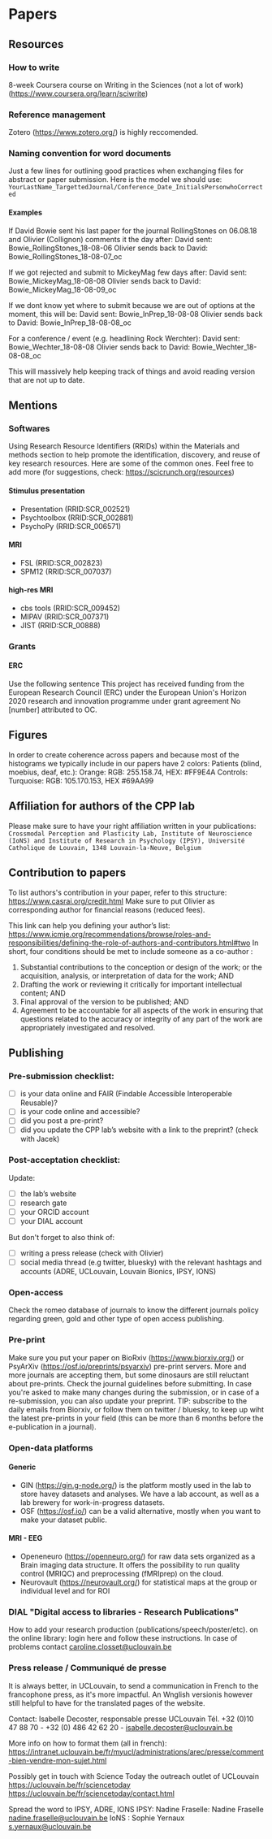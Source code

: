 # Papers

## Resources 

### How to write
8-week Coursera course on Writing in the Sciences (not a lot of work) (https://www.coursera.org/learn/sciwrite)

### Reference management
Zotero (https://www.zotero.org/) is highly reccomended. 

### Naming convention for word documents
Just a few lines for outlining good practices when exchanging files for abstract or paper submission.
Here is the model we should use: `YourLastName_TargettedJournal/Conference_Date_InitialsPersonwhoCorrected`

#### Examples
If David Bowie sent his last paper for the journal RollingStones on 06.08.18 and Olivier (Collignon) comments it the day after:
David sent: Bowie_RollingStones_18-08-06
Olivier sends back to David: Bowie_RollingStones_18-08-07_oc

If we got rejected and submit to MickeyMag few days after:
David sent: Bowie_MickeyMag_18-08-08
Olivier sends back to David: Bowie_MickeyMag_18-08-09_oc

If we dont know yet where to submit because we are out of options at the moment, this will be:
David sent: Bowie_InPrep_18-08-08
Olivier sends back to David: Bowie_InPrep_18-08-08_oc

For a conference / event (e.g. headlining Rock Werchter):
David sent: Bowie_Wechter_18-08-08
Olivier sends back to David: Bowie_Wechter_18-08-08_oc

This will massively help keeping track of things and avoid reading version that are not up to date.


## Mentions

### Softwares
Using Research Resource Identifiers (RRIDs) within the Materials and methods section to help promote the identification, discovery, and reuse of key research resources.
Here are some of the common ones. Feel free to add more (for suggestions, check: https://scicrunch.org/resources)

#### Stimulus presentation
- Presentation (RRID:SCR_002521)
- Psychtoolbox (RRID:SCR_002881)
- PsychoPy (RRID:SCR_006571)

#### MRI
- FSL (RRID:SCR_002823)
- SPM12 (RRID:SCR_007037)

#### high-res MRI
- cbs tools (RRID:SCR_009452)
- MIPAV (RRID:SCR_007371)
- JIST (RRID:SCR_00888)


### Grants

#### ERC 
Use the following sentence
This project has received funding from the European Research Council (ERC) under the European Union's Horizon 2020 research and innovation programme under grant agreement No [number] attributed to OC.


## Figures
In order to create coherence across papers and because most of the histograms we typically include in our papers have 2 colors:
Patients (blind, moebius, deaf, etc.): Orange: RGB: 255.158.74, ​​HEX: #FF9E4A
Controls: Turquoise: RGB: 105.170.153, HEX #69AA99

## Affiliation for authors of the CPP lab
Please make sure to have your right affiliation written in your publications:
`Crossmodal Perception and Plasticity Lab, Institute of Neuroscience (IoNS) and Institute of Research in Psychology (IPSY), Université Catholique de Louvain, 1348 Louvain-la-Neuve, Belgium`

## Contribution to papers
To list authors's contribution in your paper, refer to this structure: https://www.casrai.org/credit.html 
Make sure to put Olivier as corresponding author for financial reasons (reduced fees).

This link can help you defining your author’s list: https://www.icmje.org/recommendations/browse/roles-and-responsibilities/defining-the-role-of-authors-and-contributors.html#two
In short, four conditions should be met to include someone as a co-author : 
1. Substantial contributions to the conception or design of the work; or the acquisition, analysis, or interpretation of data for the work; AND
2. Drafting the work or reviewing it critically for important intellectual content; AND
3. Final approval of the version to be published; AND
4. Agreement to be accountable for all aspects of the work in ensuring that questions related to the accuracy or integrity of any part of the work are appropriately investigated and resolved.


## Publishing

### Pre-submission checklist:
- [ ] is your data online and FAIR (Findable Accessible Interoperable Reusable)?
- [ ] is your code online and accessible?
- [ ] did you post a pre-print?
- [ ] did you update the CPP lab’s website with a link to the preprint? (check with Jacek)

### Post-acceptation checklist:
Update: 
- [ ] the lab’s website
- [ ] research gate
- [ ] your ORCID account
- [ ] your DIAL account

But don't forget to also think of: 
- [ ] writing a press release (check with Olivier)
- [ ] social media thread (e.g twitter, bluesky) with the relevant hashtags and accounts (ADRE, UCLouvain, Louvain Bionics, IPSY, IONS)

### Open-access
Check the romeo database of journals to know the different journals policy regarding green, gold and other type of open access publishing.

### Pre-print
Make sure you put your paper on BioRxiv (https://www.biorxiv.org/) or PsyArXiv (https://osf.io/preprints/psyarxiv) pre-print servers.
More and more journals are accepting them, but some dinosaurs are still reluctant about pre-prints. Check the journal guidelines before submitting.
In case you're asked to make many changes during the submission, or in case of a re-submission, you can also update your preprint. 
TIP: subscribe to the daily emails from Biorxiv, or follow them on twitter / bluesky, to keep up wiht the latest pre-prints in your field (this can be more than 6 months before the e-publication in a journal).

### Open-data platforms

#### Generic
- GIN (https://gin.g-node.org/) is the platform mostly used in the lab to store havey datasets and analyses. We have a lab account, as well as a lab brewery for work-in-progress datasets.
- OSF (https://osf.io/) can be a valid alternative, mostly when you want to make your dataset public. 

#### MRI - EEG 
- Openeneuro (https://openneuro.org/) for raw data sets organized as a Brain imaging data structure. It offers the possibility to run quality control (MRIQC) and preprocessing (fMRIprep) on the cloud. 
- Neurovault (https://neurovault.org/) for statistical maps at the group or individual level and for ROI


### DIAL "Digital access to libraries - Research Publications"
How to add your research production (publications/speech/poster/etc). on the online library: login here and follow these instructions.
In case of problems contact caroline.closset@uclouvain.be

### Press release / Communiqué de presse
It is always better, in UCLouvain, to send a communication in French to the francophone press, as it's more impactful. An Wnglish versionis however still helpful to have for the translated pages of the website. 

Contact:
Isabelle Decoster, responsable presse UCLouvain
Tél. +32 (0)10 47 88 70 - +32 (0) 486 42 62 20 - isabelle.decoster@uclouvain.be 

More info on how to format them (all in french):
https://intranet.uclouvain.be/fr/myucl/administrations/arec/presse/comment-bien-vendre-mon-sujet.html 


Possibly get in touch with Science Today the outreach outlet of UCLouvain
https://uclouvain.be/fr/sciencetoday
https://uclouvain.be/fr/sciencetoday/contact.html 


Spread the word to IPSY, ADRE, IONS
IPSY: Nadine Fraselle: Nadine Fraselle <nadine.fraselle@uclouvain.be>
IoNS : Sophie Yernaux <s.yernaux@uclouvain.be>
